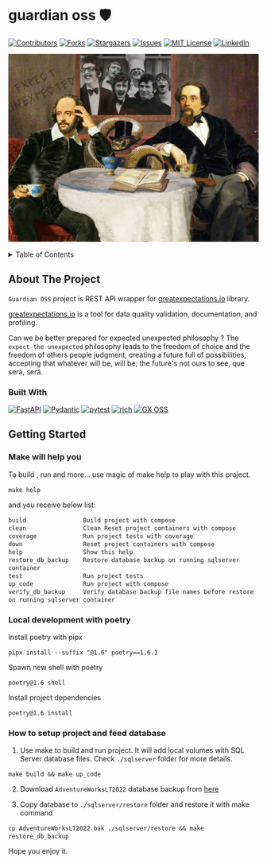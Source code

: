 # guardian oss :shield:
[![Contributors][contributors-shield]][contributors-url]
[![Forks][forks-shield]][forks-url]
[![Stargazers][stars-shield]][stars-url]
[![Issues][issues-shield]][issues-url]
[![MIT License][license-shield]][license-url]
[![LinkedIn][linkedin-shield]][linkedin-url]

![fastapi-greatexpectations](/static/wunsz.jpg)

<a name="readme-top"></a>

<details>
  <summary>Table of Contents</summary>
  <ol>
    <li>
      <a href="#about-the-project">About The Project</a>
      <ul>
        <li><a href="#built-with">Built With</a></li>
      </ul>
    </li>
    <li>
      <a href="#getting-started">Getting Started</a>
      <ul>
        <li><a href="#make-will-help-you">Make will help you</a></li>
      </ul>
    </li>
    <li>
      <a href="#getting-started">Available Integrations</a>
      <ul>
        <li><a href="#">PostgreSQL</a></li>
        <li><a href="#">Microsoft SQL Server</a></li>
        <li><a href="#">MySQL >> WIP</a></li>
        <li><a href="#">Oracle >> WIP</a></li>
      </ul>
    </li>
    <li><a href="#acknowledgments">Acknowledgments</a></li>
  </ol>
</details>


## About The Project

`Guardian OSS` project is REST API wrapper for [greatexpectations.io](https://greatexpectations.io/) library.

[greatexpectations.io](https://greatexpectations.io/expectations/) is a tool for data quality validation, documentation, and profiling.


Can we be better prepared for expected unexpected philosophy ?
The `expect the unexpected` philosophy leads to the freedom of
choice and the freedom of others people judgment,
creating a future full of possibilities, accepting that whatever will be,
will be; the future's not ours to see, que será, será.

### Built With

[![FastAPI][fastapi.tiangolo.com]][fastapi-url]
[![Pydantic][pydantic.com]][pydantic-url]
[![pytest][pytest.org]][pytest-url]
[![rich][rich.readthedocs.io]][rich-url]
[![GX OSS][greatexpectations.io/gx-oss]][gx-url]

## Getting Started

### Make will help you

To build , run and more... use magic of make help to play with this project.

```shell
make help
```

and you receive below list:

```text
build                Build project with compose
clean                Clean Reset project containers with compose
coverage             Run project tests with coverage
down                 Reset project containers with compose
help                 Show this help
restore_db_backup    Restore database backup on running sqlserver container
test                 Run project tests
up_code              Run project with compose
verify_db_backup     Verify database backup file names before restore on running sqlserver container
```


### Local development with poetry

Install poetry with pipx
```shell
pipx install --suffix "@1.6" poetry==1.6.1
```
Spawn new shell with poetry
```shell
poetry@1.6 shell
```
Install project dependencies
```shell
poetry@1.6 install
```

### How to setup project and feed database
1. Use make to build and run project. It will add local volumes with SQL Server database files. Check `./sqlserver` folder for more details.
```shell
make build && make up_code
```
2. Download `AdventureWorksLT2022` database backup from [here](https://github.com/Microsoft/sql-server-samples/releases/download/adventureworks/AdventureWorksLT2022.bak)


3. Copy database to `./sqlserver/restore` folder and restore it with make command
```shell
cp AdventureWorksLT2022.bak ./sqlserver/restore && make restore_db_backup
```

Hope you enjoy it.



<!-- MARKDOWN LINKS & IMAGES -->
<!-- https://www.markdownguide.org/basic-syntax/#reference-style-links -->
[contributors-shield]: https://img.shields.io/github/contributors/grillazz/fastapi-greatexpectations.svg?style=for-the-badge
[contributors-url]: https://github.com/grillazz/fastapi-greatexpectations/graphs/contributors
[forks-shield]: https://img.shields.io/github/forks/grillazz/fastapi-greatexpectations.svg?style=for-the-badge
[forks-url]: https://github.com/grillazz/fastapi-greatexpectations/network/members
[stars-shield]: https://img.shields.io/github/stars/grillazz/fastapi-greatexpectations.svg?style=for-the-badge
[stars-url]: https://github.com/grillazz/fastapi-greatexpectations/stargazers
[issues-shield]: https://img.shields.io/github/issues/grillazz/fastapi-greatexpectations.svg?style=for-the-badge
[issues-url]: https://github.com/grillazz/fastapi-greatexpectations/issues
[license-shield]: https://img.shields.io/github/license/grillazz/fastapi-greatexpectations.svg?style=for-the-badge
[license-url]: https://github.com/grillazz/fastapi-greatexpectations/blob/main/LICENSE
[linkedin-shield]: https://img.shields.io/badge/-LinkedIn-black.svg?style=for-the-badge&logo=linkedin&colorB=555
[linkedin-url]: https://www.linkedin.com/in/python-has-powers/

[fastapi.tiangolo.com]: https://img.shields.io/badge/FastAPI-0.103.2-009485?style=for-the-badge&logo=fastapi&logoColor=white
[fastapi-url]: https://fastapi.tiangolo.com/
[pydantic.com]: https://img.shields.io/badge/Pydantic-2.4.2-e92063?style=for-the-badge&logo=pydantic&logoColor=white
[pydantic-url]: https://docs.pydantic.dev/latest/
[pytest.org]: https://img.shields.io/badge/pytest-7.4.0-fff?style=for-the-badge&logo=pytest&logoColor=white
[pytest-url]: https://docs.pytest.org/en/6.2.x/
[greatexpectations.io/gx-oss]: https://img.shields.io/badge/Great%20Expectations-0.17.19-ff6310?style=for-the-badge&logo=greatexpectations&logoColor=white
[gx-url]: https://greatexpectations.io/gx-oss/
[rich.readthedocs.io]: https://img.shields.io/badge/rich-13.5.2-black?style=for-the-badge&logo=rich&logoColor=white
[rich-url]: https://rich.readthedocs.io/en/latest/
